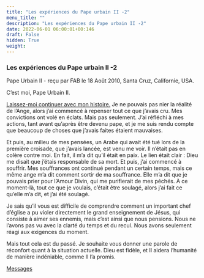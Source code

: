 ```yaml
---
title: "Les expériences du Pape urbain II -2"
menu_title: ""
description: "Les expériences du Pape urbain II -2"
date: 2022-06-01 06:00:01+00:146
draft: False
hidden: True
weight:
---
```

### Les expériences du Pape urbain II -2

Pape Urbain II - reçu par FAB le 18 Août 2010, Santa Cruz, Californie, USA.

C’est moi, Pape Urbain II.

[Laissez-moi continuer avec mon histoire.](/fr-contemporary-messages/fr-contemporary-messages-by-date-order/fr-contemporary-messages-2010/fr-2010-8-17-1-fab-pope-urban-ii/) Je ne pouvais pas nier la réalité de l’Ange, alors j’ai commencé à repenser tout ce que j’avais cru. Mes convictions ont volé en éclats. Mais pas seulement. J’ai réfléchi à mes actions, tant avant qu’après être devenu pape, et je me suis rendu compte que beaucoup de choses que j’avais faites étaient mauvaises.

Et puis, au milieu de mes pensées, un Arabe qui avait été tué lors de la première croisade, que j’avais lancée, est venu me voir. Il n’était pas en colère contre moi. En fait, il m’a dit qu’il était en paix. Le lien était clair : Dieu me disait que j’étais responsable de sa mort. Et puis, j’ai commencé à souffrir. Mes souffrances ont continué pendant un certain temps, mais ce même ange m’a dit comment sortir de ma souffrance. Elle m’a dit que je pouvais prier pour l’Amour Divin, qui me purifierait de mes péchés. À ce moment-là, tout ce que je voulais, c’était être soulagé, alors j’ai fait ce qu’elle m’a dit, et j’ai été soulagé.

Je sais qu’il vous est difficile de comprendre comment un important chef d’église a pu violer directement le grand enseignement de Jésus, qui consiste à aimer ses ennemis, mais c’est ainsi que nous pensions. Nous ne l’avons pas vu avec la clarté du temps et du recul. Nous avons seulement réagi aux exigences du moment.

Mais tout cela est du passé. Je souhaite vous donner une parole de réconfort quant à la situation actuelle. Dieu est fidèle, et Il aidera l’humanité de manière indéniable, comme Il l’a promis.

[Messages](/fr-contemporary-messages/fr-contemporary-messages-by-date-order/fr-contemporary-messages-2010)